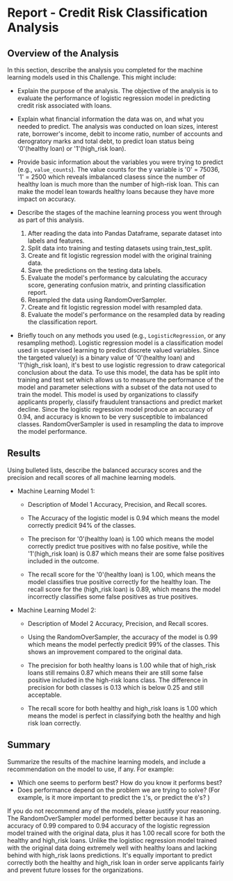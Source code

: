 # Report - Credit Risk Classification Analysis

## Overview of the Analysis

In this section, describe the analysis you completed for the machine learning models used in this Challenge. This might include:

* Explain the purpose of the analysis.
The objective of the analysis is to evaluate the performance of logistic regression model in predicting credit risk associated with loans.

* Explain what financial information the data was on, and what you needed to predict.
The analysis was conducted on loan sizes, interest rate, borrower's income, debit to income ratio, number of accounts and derogratory marks and total debt, to predict loan status being '0'(healthy loan) or '1'(high_risk loan).

* Provide basic information about the variables you were trying to predict (e.g., `value_counts`).
The value counts for the y variable is '0' = 75036, '1' = 2500 which reveals imbalanced clasess since the number of healthy loan is much more than the number of high-risk loan. This can make the model lean towards healthy loans because they have more impact on accuracy.

* Describe the stages of the machine learning process you went through as part of this analysis.
  1. After reading the data into Pandas Dataframe, separate dataset into labels and features.
  2. Split data into training and testing datasets using train_test_split.
  3. Create and fit logistic regression model with the original training data.
  4. Save the predictions on the testing data labels.
  5. Evaluate the model's performance by calculating the accuracy score, generating confusion matrix, and printing classification report.
  6. Resampled the data using RandomOverSampler.
  7. Create and fit logistic regression model with resampled data.
  8. Evaluate the model's performance on the resampled data by reading the classification report.


* Briefly touch on any methods you used (e.g., `LogisticRegression`, or any resampling method).
Logistic regression model is a classification model used in supervised learning to predict discrete valued variables. Since the targeted value(y) is a binary value of '0'(healthy loan) and '1'(high_risk loan), it's best to use logistic regression to draw categorical conclusion about the data. To use this model, the data has be split into training and test set which allows us to measure the performance of the model and parameter selections with a subset of the data not used to train the model. This model is used by organizations to classify applicants properly, classify fraudulent transactions and predict market decline. Since the logistic regression model produce an accuracy of 0.94, and accuracy is known to be very susceptible to imbalanced classes. RandomOverSampler is used in resampling the data to improve the model performance. 

## Results

Using bulleted lists, describe the balanced accuracy scores and the precision and recall scores of all machine learning models.

* Machine Learning Model 1:
  * Description of Model 1 Accuracy, Precision, and Recall scores.

  * The Accuracy of the logistic model is 0.94 which means the model correctly predicit 94% of the classes. 
  * The precison for '0'(healthy loan) is 1.00 which means the model correctly predict true positives with no false positive, while the '1'(high_risk loan) is 0.87 which means their are some false positives included in the outcome. 
  * The recall score for the '0'(healthy loan) is 1.00, which means the model classifies true positive correctly for the healthy loan. The recall score for the (high_risk loan) is 0.89, which means the model incorrectly classifies some false positives as true positives. 

* Machine Learning Model 2:
  * Description of Model 2 Accuracy, Precision, and Recall scores.

  * Using the RandomOverSampler, the accuracy of the model is 0.99 which means the model perfectly predicit 99% of the classes. This shows an improvement compared to the original data.
  * The precision for both healthy loans is 1.00 while that of high_risk loans still remains 0.87 which means their are still some false positive included in the high-risk loans class. The difference in precision for both classes is 0.13 which is below 0.25 and still acceptable. 
  * The recall score for both healthy and high_risk loans is 1.00 which means the model is perfect in classifying both the healthy and high risk loan correctly.

## Summary

Summarize the results of the machine learning models, and include a recommendation on the model to use, if any. For example:
* Which one seems to perform best? How do you know it performs best?
* Does performance depend on the problem we are trying to solve? (For example, is it more important to predict the `1`'s, or predict the `0`'s? )

If you do not recommend any of the models, please justify your reasoning.
The RandomOverSampler model performed better because it has an accuracy of 0.99 compared to 0.94 accuracy of the logistic regression model trained with the original data, plus it has 1.00 recall score for both the healthy and high_risk loans. Unlike the logistioc regression model trained with the original data doing extremely well with healthy loans and lacking behind with high_risk laons predictions. It's equally important to predict correctly both the healthy and high_risk loan in order serve applicants fairly and prevent future losses for the organizations.